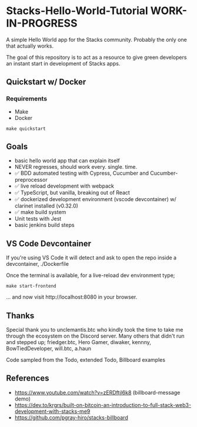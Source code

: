 # Stacks-Hello-World-Tutorial WORK-IN-PROGRESS

A simple Hello World app for the Stacks community. Probably the only one that actually works.

The goal of this repository is to act as a resource to give green developers an instant 
start in development of Stacks apps.

## Quickstart w/ Docker

### Requirements

- Make
- Docker

```
make quickstart
```

## Goals

- basic hello world app that can explain itself
- NEVER regresses, should work every. single. time.
- ✅ BDD automated testing with Cypress, Cucumber and Cucumber-preprocessor
- ✅ live reload development with webpack
- ✅ TypeScript, but vanilla, breaking out of React
- ✅ dockerized development environment (vscode devcontainer) w/ clarinet installed (v0.32.0)
- ✅ make build system
- Unit tests with Jest
- basic jenkins build steps


## VS Code Devcontainer

If you're using VS Code it will detect and ask to open the repo inside a devcontainer, ./Dockerfile

Once the terminal is available, for a live-reload dev environment type;

```
make start-frontend
```

... and now visit http://localhost:8080 in your browser.


## Thanks

Special thank you to unclemantis.btc who kindly took the time to take me through the ecosystem on the Discord server.
Many others that didn't run and stepped up; friedger.btc, Hero Gamer, diwaker, kennny, BowTiedDeveloper, will.btc, a.haun

Code sampled from the Todo, extended Todo, Billboard examples

## References

- https://www.youtube.com/watch?v=zERDftjl6k8 (billboard-message demo)
- https://dev.to/krgrs/built-on-bitcoin-an-introduction-to-full-stack-web3-development-with-stacks-me9
- https://github.com/pgray-hiro/stacks-billboard